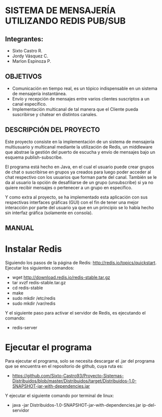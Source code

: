 # SISTEMA DE MENSAJERÍA UTILIZANDO REDIS PUB/SUB

## Integrantes:
* Sixto Castro R.
* Jordy Vásquez C.
* Marlon Espinoza P.

## OBJETIVOS
* Comunicación en tiempo real, es un tópico indispensable en un sistema de mensajería instantánea.
* Envío y recepción de mensajes entre varios clientes suscriptos a un canal específico.
* Implementación multicanal de tal manera que el Cliente pueda suscribirse y chatear en distintos canales.


## DESCRIPCIÓN DEL PROYECTO

Este proyecto consiste en la implementación de un sistema de mensajería multiusuario y multicanal mediante la utilización de Redis, un middleware que abstrae la gestión del puerto de escucha y envío de mensajes bajo un esquema publish-subscribe.

El programa está hecho en Java, en el cual el usuario puede crear grupos de chat o suscribirse en grupos ya creados para luego poder acceder al chat respectivo con los usuarios que forman parte del canal. También se le da al usuario la opción de desafiliarse de un grupo (unsubscribe) si ya no quiere recibir mensajes o pertenecer a un grupo en específico.

Y como extra al proyecto, se ha implementado esta aplicación con sus respectivas interfaces gráficas (GUI) con el fin de tener una mejor interacción por parte del usuario ya que en un principio se lo había hecho sin interfaz gráfica (solamente en consola).


## MANUAL
# Instalar Redis
Siguiendo los pasos de la página de Redis: http://redis.io/topics/quickstart. Ejecutar los siguientes comandos:
* wget http://download.redis.io/redis-stable.tar.gz
* tar xvzf redis-stable.tar.gz
* cd redis-stable
* make
* sudo mkdir /etc/redis
* sudo mkdir /var/redis

Y el siguiente paso para activar el servidor de Redis, es ejecutando el comando:
* redis-server

# Ejecutar el programa
Para ejecutar el programa, solo se necesita descargar el .jar del programa que se encuentra en el repositorio de github, cuya ruta es:
* https://github.com/Sixto-Castro93/Proyecto-Sistemas-Distribuidos/blob/master/Distribuidos/target/Distribuidos-1.0-SNAPSHOT-jar-with-dependencies.jar

Y ejecutar el siguiente comando por terminal de linux:
* java -jar Distribuidos-1.0-SNAPSHOT-jar-with-dependencies.jar ip-del-servidor
